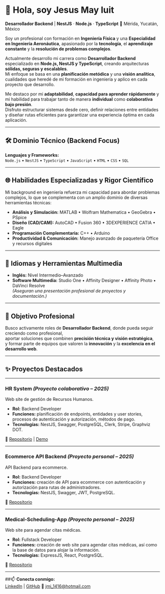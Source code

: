 # 👋 Hola, soy **Jesus May Iuit**
**Desarrollador Backend** | **NestJS** · **Node.js** · **TypeScript**
📍 Mérida, Yucatán, México

Soy un profesional con formación en **Ingeniería Física** y una **Especialidad en Ingeniería Aeronáutica**, apasionado por la **tecnología**, el **aprendizaje constante** y la **resolución de problemas complejos**.

Actualmente desarrollo mi carrera como **Desarrollador Backend** especializado en **Node.js, NestJS y TypeScript**, creando arquitecturas **sólidas, seguras y escalables**.  
Mi enfoque se basa en una **planificación metódica** y una **visión analítica**, cualidades que heredé de mi formación en ingeniería y aplico en cada proyecto que desarrollo.

Me destaco por mi **adaptabilidad**, **capacidad para aprender rápidamente** y mi habilidad para trabajar tanto de manera **individual** como **colaborativa bajo presión**.  
Disfruto estructurar sistemas desde cero, definir relaciones entre entidades y diseñar rutas eficientes para garantizar una experiencia óptima en cada aplicación.

---

## 🛠️ Dominio Técnico (Backend Focus)

**Lenguajes y Frameworks:**  
`Node.js` • `NestJS` • `TypeScript` • `JavaScript` • `HTML` • `CSS` • `SQL`

---

## 🌐 Habilidades Especializadas y Rigor Científico

Mi background en ingeniería refuerza mi capacidad para abordar problemas complejos, lo que se complementa con un amplio dominio de diversas herramientas técnicas:

- **Análisis y Simulación:** MATLAB • Wolfram Mathematica • GeoGebra • PSpice  
- **Diseño (CAD/CAM):** AutoCAD • Fusion 360 • 3DEXPERIENCE CATIA • Eagle  
- **Programación Complementaria:** C++ • Arduino  
- **Productividad & Comunicación:** Manejo avanzado de paquetería Office y recursos digitales

---

## 💬 Idiomas y Herramientas Multimedia

- **Inglés:** Nivel Intermedio–Avanzado  
- **Software Multimedia:** Studio One • Affinity Designer • Affinity Photo • DaVinci Resolve  
  *(Aseguran una presentación profesional de proyectos y documentación.)*

---

## 🚀 Objetivo Profesional

Busco activamente roles de **Desarrollador Backend**, donde pueda seguir creciendo como profesional,  
aportar soluciones que combinen **precisión técnica y visión estratégica**,  
y formar parte de equipos que valoren la **innovación** y la **excelencia en el desarrollo web**.

---
## ✨ Proyectos Destacados

---

### HR System *(Proyecto colaborativo – 2025)*  
Web site de gestión de Recursos Humanos.  

- **Rol:** Backend Developer  
- **Funciones:** planificación de endpoints, entidades y user stories, procesos de autenticación y autorización, métodos de pago.  
- **Tecnologías:** NestJS, Swagger, PostgreSQL, Clerk, Stripe, Graphviz DOT.  

🔗 [Repositorio](https://github.com/HRSYSTEM-PROJECT/Back) | [Demo](https://back-8cv1.onrender.com/HR#/)

---

### Ecommerce API Backend *(Proyecto personal – 2025)*  
API Backend para ecommerce.  

- **Rol:** Backend Developer  
- **Funciones:** creación de API para ecommerce con autenticación y autorización para rutas de administradores.  
- **Tecnologías:** NestJS, Swagger, JWT, PostgreSQL.  

🔗 [Repositorio](https://github.com/JMayIuit/Ecomerce-Backend-API) 

---

### Medical-Scheduling-App *(Proyecto personal – 2025)*  
Web site para agendar citas médicas.  

- **Rol:** Fullstack Developer  
- **Funciones:** creación de web site para agendar citas médicas, así como la base de datos para alojar la información.  
- **Tecnologías:** ExpressJS, React, PostgreSQL.  

🔗 [Repositorio](https://github.com/JMayIuit/Medical-Scheduling-App) 

---

##📫 **Conecta conmigo:**  
[LinkedIn](https://www.linkedin.com/in/jesus-may-iuit-b4272234b) | [GitHub](https://github.com/JMayIuit)
📧 [jmi_1416@hotmail.com](mailto:jmi_1416@hotmail.com)
